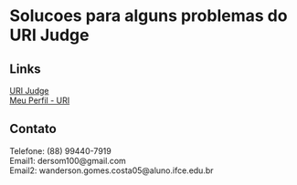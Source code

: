 <h1>Solucoes para alguns problemas do  URI Judge</h1>
<h2>Links</h2>
<a href="https://www.urionlinejudge.com.br/judge/pt">URI Judge</a><br>
<a href="https://www.urionlinejudge.com.br/judge/pt/profile/430011">Meu Perfil - URI</a>
<h2>Contato</h2>
Telefone: (88) 99440-7919<br>
Email1: dersom100@gmail.com<br>
Email2: wanderson.gomes.costa05@aluno.ifce.edu.br<br>
